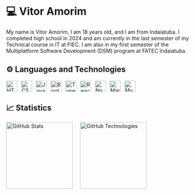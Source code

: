 # 💻 Vitor Amorim

My name is Vitor Amorim, I am 18 years old, and I am from Indaiatuba. I completed high school in 2024 and am currently in the last semester of my Technical course in IT at FIEC. I am also in my first semester of the Multiplatform Software Development (DSM) program at FATEC Indaiatuba.

## ⚙️ Languages and Technologies

<div style="display: flex; flex-wrap: wrap;">
    <img src="https://cdn.jsdelivr.net/gh/devicons/devicon@latest/icons/html5/html5-original.svg" alt="HTML" title="HTML" width="30px" style="margin-right: 10px;">
    <img src="https://cdn.jsdelivr.net/gh/devicons/devicon@latest/icons/css3/css3-original.svg" alt="CSS" title="CSS" width="30px" style="margin-right: 10px;">
    <img src="https://cdn.jsdelivr.net/gh/devicons/devicon@latest/icons/javascript/javascript-original.svg" alt="JavaScript" title="JavaScript" width="30px" style="margin-right: 10px;">
    <img src="https://cdn.jsdelivr.net/gh/devicons/devicon@latest/icons/bootstrap/bootstrap-original.svg" alt="Bootstrap" title="Bootstrap" width="30px" style="margin-right: 10px;">
    <img src="https://cdn.jsdelivr.net/gh/devicons/devicon@latest/icons/typescript/typescript-original.svg" alt="TypeScript" title="TypeScript" width="30px" style="margin-right: 10px;">
    <img src="https://cdn.jsdelivr.net/gh/devicons/devicon@latest/icons/react/react-original.svg" alt="React" title="React" width="30px" style="margin-right: 10px;">
    <img src="https://cdn.jsdelivr.net/gh/devicons/devicon@latest/icons/nodejs/nodejs-original.svg" alt="NodeJs" title="NodeJs" width="30px" style="margin-right: 10px;">
    <img src="https://cdn.jsdelivr.net/gh/devicons/devicon@latest/icons/mariadb/mariadb-original.svg" alt="MariaDB" title="MariaDB" width="30px" style="margin-right: 10px;">
    <img src="https://cdn.jsdelivr.net/gh/devicons/devicon@latest/icons/mysql/mysql-original.svg" alt="MySQL" title="MySQL" width="30px" style="margin-right: 10px;">
</div>

## 📈 Statistics

<div style="display: flex; gap: 20px;">
    <img src="https://github-readme-stats.vercel.app/api?username=VitorrAmorim&show_icons=true&theme=radical&include_all_commits=true" alt="GitHub Stats" height="180">
    <img src="https://github-readme-stats.vercel.app/api/top-langs/?username=anuraghazra&show_icons=true&theme=radical&include_all_commits=true&layout=compact&custom_title=Technologies&langs_count=8" alt="GitHub Technologies" height="180">
</div>
